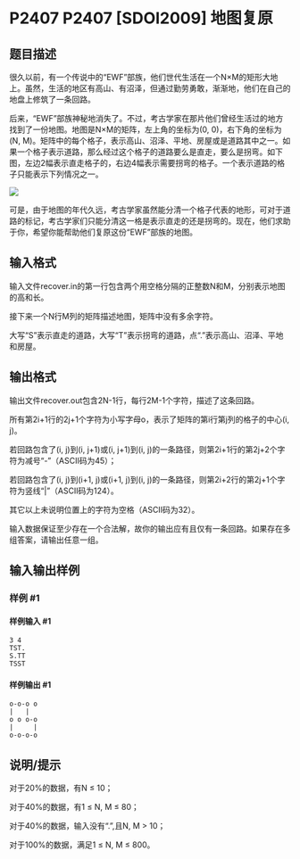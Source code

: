 # P2407 P2407 [SDOI2009] 地图复原

## 题目描述

很久以前，有一个传说中的“EWF”部族，他们世代生活在一个N×M的矩形大地上。虽然，生活的地区有高山、有沼泽，但通过勤劳勇敢，渐渐地，他们在自己的地盘上修筑了一条回路。

后来，“EWF”部族神秘地消失了。不过，考古学家在那片他们曾经生活过的地方找到了一份地图。地图是N×M的矩阵，左上角的坐标为(0, 0)，右下角的坐标为(N, M)。矩阵中的每个格子，表示高山、沼泽、平地、房屋或是道路其中之一。如果一个格子表示道路，那么经过这个格子的道路要么是直走，要么是拐弯。如下图，左边2幅表示直走格子的，右边4幅表示需要拐弯的格子。一个表示道路的格子只能表示下列情况之一。

 ![](https://cdn.luogu.com.cn/upload/pic/1588.png) 

可是，由于地图的年代久远，考古学家虽然能分清一个格子代表的地形，可对于道路的标记，考古学家们只能分清这一格是表示直走的还是拐弯的。现在，他们求助于你，希望你能帮助他们复原这份“EWF”部族的地图。


## 输入格式

输入文件recover.in的第一行包含两个用空格分隔的正整数N和M，分别表示地图的高和长。

接下来一个N行M列的矩阵描述地图，矩阵中没有多余字符。

大写“S”表示直走的道路，大写“T”表示拐弯的道路，点“.”表示高山、沼泽、平地和房屋。


## 输出格式

输出文件recover.out包含2N-1行，每行2M-1个字符，描述了这条回路。

所有第2i+1行的2j+1个字符为小写字母o，表示了矩阵的第i行第j列的格子的中心(i, j)。

若回路包含了(i, j)到(i, j+1)或(i, j+1)到(i, j)的一条路径，则第2i+1行的第2j+2个字符为减号“-”（ASCII码为45）；

若回路包含了(i, j)到(i+1, j)或(i+1, j)到(i, j)的一条路径，则第2i+2行的第2j+1个字符为竖线“|”（ASCII码为124）。

其它以上未说明位置上的字符为空格（ASCII码为32）。

输入数据保证至少存在一个合法解，故你的输出应有且仅有一条回路。如果存在多组答案，请输出任意一组。


## 输入输出样例

### 样例 #1

#### 样例输入 #1

```
3 4
TST.
S.TT
TSST
```

#### 样例输出 #1

```
o-o-o o
|   |  
o o o-o
|     |
o-o-o-o
```

## 说明/提示

对于20%的数据，有N ≤ 10；

对于40%的数据，有1 ≤ N, M ≤ 80；

对于40%的数据，输入没有“.”,且N, M > 10；

对于100%的数据，满足1 ≤ N, M ≤ 800。

